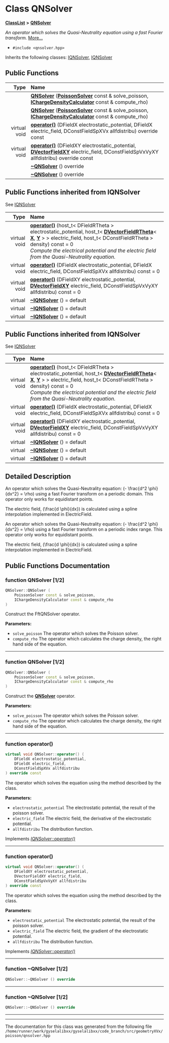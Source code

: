 

# Class QNSolver



[**ClassList**](annotated.md) **>** [**QNSolver**](classQNSolver.md)



_An operator which solves the Quasi-Neutrality equation using a fast Fourier transform._ [More...](#detailed-description)

* `#include <qnsolver.hpp>`



Inherits the following classes: [IQNSolver](classIQNSolver.md),  [IQNSolver](classIQNSolver.md)










































































## Public Functions

| Type | Name |
| ---: | :--- |
|   | [**QNSolver**](#function-qnsolver-12) ([**PoissonSolver**](classIPoissonSolver.md) const & solve\_poisson, [**IChargeDensityCalculator**](classIChargeDensityCalculator.md) const & compute\_rho) <br> |
|   | [**QNSolver**](#function-qnsolver-12) ([**PoissonSolver**](classIPoissonSolver.md) const & solve\_poisson, [**IChargeDensityCalculator**](classIChargeDensityCalculator.md) const & compute\_rho) <br> |
| virtual void | [**operator()**](#function-operator) (DFieldX electrostatic\_potential, DFieldX electric\_field, DConstFieldSpXVx allfdistribu) override const<br> |
| virtual void | [**operator()**](#function-operator_1) (DFieldXY electrostatic\_potential, [**DVectorFieldXY**](classVectorField.md) electric\_field, DConstFieldSpVxVyXY allfdistribu) override const<br> |
|   | [**~QNSolver**](#function-qnsolver-12) () override<br> |
|   | [**~QNSolver**](#function-qnsolver-12) () override<br> |


## Public Functions inherited from IQNSolver

See [IQNSolver](classIQNSolver.md)

| Type | Name |
| ---: | :--- |
| virtual void | [**operator()**](classIQNSolver.md#function-operator) (host\_t&lt; DFieldRTheta &gt; electrostatic\_potential, host\_t&lt; [**DVectorFieldRTheta**](classVectorField.md)&lt; [**X**](structX.md), [**Y**](structY.md) &gt; &gt; electric\_field, host\_t&lt; DConstFieldRTheta &gt; density) const = 0<br>_Compute the electrical potential and the electric field from the Quasi-Neutrality equation._  |
| virtual void | [**operator()**](classIQNSolver.md#function-operator_1) (DFieldX electrostatic\_potential, DFieldX electric\_field, DConstFieldSpXVx allfdistribu) const = 0<br> |
| virtual void | [**operator()**](classIQNSolver.md#function-operator_2) (DFieldXY electrostatic\_potential, [**DVectorFieldXY**](classVectorField.md) electric\_field, DConstFieldSpVxVyXY allfdistribu) const = 0<br> |
| virtual  | [**~IQNSolver**](classIQNSolver.md#function-iqnsolver-13) () = default<br> |
| virtual  | [**~IQNSolver**](classIQNSolver.md#function-iqnsolver-13) () = default<br> |
| virtual  | [**~IQNSolver**](classIQNSolver.md#function-iqnsolver-13) () = default<br> |


## Public Functions inherited from IQNSolver

See [IQNSolver](classIQNSolver.md)

| Type | Name |
| ---: | :--- |
| virtual void | [**operator()**](classIQNSolver.md#function-operator) (host\_t&lt; DFieldRTheta &gt; electrostatic\_potential, host\_t&lt; [**DVectorFieldRTheta**](classVectorField.md)&lt; [**X**](structX.md), [**Y**](structY.md) &gt; &gt; electric\_field, host\_t&lt; DConstFieldRTheta &gt; density) const = 0<br>_Compute the electrical potential and the electric field from the Quasi-Neutrality equation._  |
| virtual void | [**operator()**](classIQNSolver.md#function-operator_1) (DFieldX electrostatic\_potential, DFieldX electric\_field, DConstFieldSpXVx allfdistribu) const = 0<br> |
| virtual void | [**operator()**](classIQNSolver.md#function-operator_2) (DFieldXY electrostatic\_potential, [**DVectorFieldXY**](classVectorField.md) electric\_field, DConstFieldSpVxVyXY allfdistribu) const = 0<br> |
| virtual  | [**~IQNSolver**](classIQNSolver.md#function-iqnsolver-13) () = default<br> |
| virtual  | [**~IQNSolver**](classIQNSolver.md#function-iqnsolver-13) () = default<br> |
| virtual  | [**~IQNSolver**](classIQNSolver.md#function-iqnsolver-13) () = default<br> |
















































































## Detailed Description


An operator which solves the Quasi-Neutrality equation: \(- \frac{d^2 \phi}{dx^2} = \rho\) using a fast Fourier transform on a periodic domain. This operator only works for equidistant points.


The electric field, \(\frac{d \phi}{dx}\) is calculated using a spline interpolation implemented in ElectricField.


An operator which solves the Quasi-Neutrality equation: \(- \frac{d^2 \phi}{dx^2} = \rho\) using a fast Fourier transform on a periodic index range. This operator only works for equidistant points.


The electric field, \(\frac{d \phi}{dx}\) is calculated using a spline interpolation implemented in ElectricField. 


    
## Public Functions Documentation




### function QNSolver [1/2]

```C++
QNSolver::QNSolver (
    PoissonSolver const & solve_poisson,
    IChargeDensityCalculator const & compute_rho
) 
```



Construct the FftQNSolver operator.




**Parameters:**


* `solve_poisson` The operator which solves the Poisson solver. 
* `compute_rho` The operator which calculates the charge density, the right hand side of the equation. 




        

<hr>



### function QNSolver [1/2]

```C++
QNSolver::QNSolver (
    PoissonSolver const & solve_poisson,
    IChargeDensityCalculator const & compute_rho
) 
```



Construct the [**QNSolver**](classQNSolver.md) operator.




**Parameters:**


* `solve_poisson` The operator which solves the Poisson solver. 
* `compute_rho` The operator which calculates the charge density, the right hand side of the equation. 




        

<hr>



### function operator() 

```C++
virtual void QNSolver::operator() (
    DFieldX electrostatic_potential,
    DFieldX electric_field,
    DConstFieldSpXVx allfdistribu
) override const
```



The operator which solves the equation using the method described by the class.




**Parameters:**


* `electrostatic_potential` The electrostatic potential, the result of the poisson solver. 
* `electric_field` The electric field, the derivative of the electrostatic potential. 
* `allfdistribu` The distribution function. 




        
Implements [*IQNSolver::operator()*](classIQNSolver.md#function-operator_1)


<hr>



### function operator() 

```C++
virtual void QNSolver::operator() (
    DFieldXY electrostatic_potential,
    DVectorFieldXY electric_field,
    DConstFieldSpVxVyXY allfdistribu
) override const
```



The operator which solves the equation using the method described by the class.




**Parameters:**


* `electrostatic_potential` The electrostatic potential, the result of the poisson solver. 
* `electric_field` The electric field, the gradient of the electrostatic potential. 
* `allfdistribu` The distribution function. 




        
Implements [*IQNSolver::operator()*](classIQNSolver.md#function-operator_2)


<hr>



### function ~QNSolver [1/2]

```C++
QNSolver::~QNSolver () override
```




<hr>



### function ~QNSolver [1/2]

```C++
QNSolver::~QNSolver () override
```




<hr>

------------------------------
The documentation for this class was generated from the following file `/home/runner/work/gyselalibxx/gyselalibxx/code_branch/src/geometryXVx/poisson/qnsolver.hpp`

